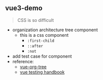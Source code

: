 ## vue3-demo

> CSS is so difficult

* organization architecture tree component
  * this is a css component
    * `:first-child`
    * `::after`
    * `:not`
* add test case for component
* reference:
  * [vue-org-tree](https://github.com/hukaibaihu/vue-org-tree)
  * [vue testing handbook](https://lmiller1990.github.io/vue-testing-handbook/#what-is-this-guide)

